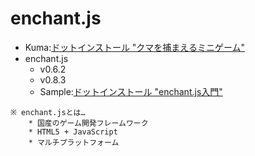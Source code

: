 # enchant.js

* Kuma:[ドットインストール "クマを捕まえるミニゲーム"](http://dotinstall.com/lessons/kuma_catch_enchant_js_v2/21601)
* enchant.js
	- v0.6.2
	- v0.8.3
	- Sample:[ドットインストール "enchant.js入門"](http://dotinstall.com/lessons/basic_enchant_js_v2)

```  
※ enchant.jsとは…  
	* 国産のゲーム開発フレームワーク  
	* HTML5 + JavaScript  
	* マルチプラットフォーム
```